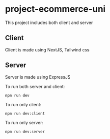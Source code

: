# project-ecommerce-uni

This project includes both client and server

## Client
Client is made using NextJS, Tailwind css

## Server
Server is made using ExpressJS

To run both server and client:

`` npm run dev ``

To run only client:

`` npm run dev:client ``

To run only server:

`` npm run dev:server ``